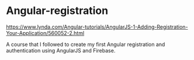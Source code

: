 # Angular-registration

https://www.lynda.com/Angular-tutorials/AngularJS-1-Adding-Registration-Your-Application/560052-2.html

A course that I followed to create my first Angular registration and authentication using AngularJS and Firebase.
